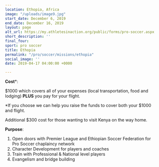 ```yaml
---
location: Ethopia, Africa
image: "/uploads/image9.jpg"
start_date: December 6, 2019
end_date: December 16, 2019
layout: page
alt_url: https://my.athletesinaction.org/public/forms/pro-soccer.aspx
short_description: ''
final_four: 
sport: pro soccer
title: Ethopia
permalink: "/pro/soccer/missions/ethopia"
social_image: ''
date: 2019-04-17 04:00:00 +0000

---
```

**Cost***:

$1000 which covers all of your expenses (local transportation, food and lodging) **PLUS** you pay for your flight. 

\*If you choose we can help you raise the funds to cover both your $1000 and flight.

Additional $300 cost for those wanting to visit Kenya on the way home.

  
**Purpose**:

1. Open doors with Premier League and Ethiopian Soccer Federation for Pro Soccer chaplaincy network
2. Character Development for players and coaches
3. Train with Professional & National level players
4. Evangelism and bridge building